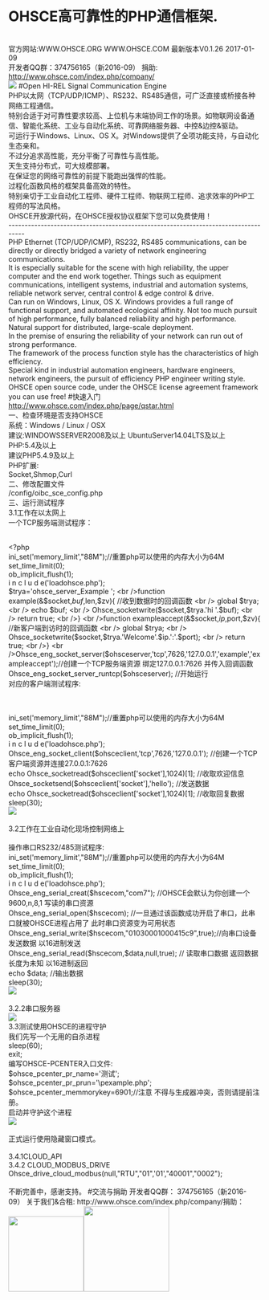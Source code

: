# OHSCE高可靠性的PHP通信框架.
<BR />官方网站:WWW.OHSCE.ORG WWW.OHSCE.COM 最新版本V0.1.26 2017-01-09
<br />开发者QQ群：374756165（新2016-09） 捐助: http://www.ohsce.com/index.php/company/
<br /><img src="http://www.ohsce.com/data/upload/201611/f_d4f69a0cecf5298f56449166d0fe43c3.png"></img>
#Open HI-REL Signal Communication Engine
<br />PHP以太网（TCP/UDP/ICMP）、RS232、RS485通信，可广泛直接或桥接各种网络工程通信。
<br />特别合适于对可靠性要求较高、上位机与末端协同工作的场景。如物联网设备通信、智能化系统、工业与自动化系统、可靠网络服务器、中控&边控&驱动。
<br />可运行于Windows、Linux、OS X。对Windows提供了全项功能支持，与自动化生态亲和。
<br />不过分追求高性能，充分平衡了可靠性与高性能。
<br />天生支持分布式，可大规模部署。
<br />在保证您的网络可靠性的前提下能跑出强悍的性能。
<br />过程化函数风格的框架具备高效的特性。
<br />特别亲切于工业自动化工程师、硬件工程师、物联网工程师、追求效率的PHP工程师的写法风格。
<br />OHSCE开放源代码，在OHSCE授权协议框架下您可以免费使用！
<br />-----------------------------------------------------------------------------------
<br />PHP Ethernet (TCP/UDP/ICMP), RS232, RS485 communications, can be directly or directly bridged a variety of network engineering communications.
<br />It is especially suitable for the scene with high reliability, the upper computer and the end work together. Things such as equipment communications, intelligent systems, industrial and automation systems, reliable network server, central control & edge control & drive.
<br />Can run on Windows, Linux, OS X. Windows provides a full range of functional support, and automated ecological affinity.
Not too much pursuit of high performance, fully balanced reliability and high performance.
<br />Natural support for distributed, large-scale deployment.
<br />In the premise of ensuring the reliability of your network can run out of strong performance.
<br />The framework of the process function style has the characteristics of high efficiency.
<br />Special kind in industrial automation engineers, hardware engineers, network engineers, the pursuit of efficiency PHP engineer writing style.
<br />OHSCE open source code, under the OHSCE license agreement framework you can use free!
#快速入门
<br />http://www.ohsce.com/index.php/page/qstar.html
<br />一、检查环境是否支持OHSCE
<br />系统：Windows / Linux / OSX
 <br />         建议:WINDOWSSERVER2008及以上 UbuntuServer14.04LTS及以上
<br />PHP:5.4及以上
<br />          建议PHP5.4.9及以上
<br />PHP扩展:
 <br />          Socket,Shmop,Curl
<br />二、修改配置文件
<br />           /config/oibc_sce_config.php
<br />三、运行测试程序
<br />3.1工作在以太网上
<br />一个TCP服务端测试程序：

<br /><?php
<br />ini_set('memory_limit',"88M");//重置php可以使用的内存大小为64M
<br />set_time_limit(0);
<br />ob_implicit_flush(1);
<br />i n c l u d e('loadohsce.php');
<br />$trya='ohsce_server_Example ';
<br />function example(&$socket,$buf,$len,$zv){  //收到数据时的回调函数
<br />	global $trya;
<br />	echo $buf;
<br />	Ohsce_socketwrite($socket,$trya.'hi '.$buf);
<br />	return true;
<br />}
<br />function exampleaccept(&$socket,$ip,$port,$zv){  //新客户端到访时的回调函数
<br />	global $trya;
<br />	Ohsce_socketwrite($socket,$trya.'Welcome'.$ip.':'.$port);
<br />	return true;
<br />}
<br />Ohsce_eng_socket_server($ohsceserver,'tcp',7626,'127.0.0.1','example','exampleaccept');//创建一个TCP服务端资源 绑定127.0.0.1:7626 并传入回调函数
<br />Ohsce_eng_socket_server_runtcp($ohsceserver); //开始运行
<br />对应的客户端测试程序:

<br />
<br /><?php
<br />ini_set('memory_limit',"88M");//重置php可以使用的内存大小为64M
<br />set_time_limit(0);
<br />ob_implicit_flush(1);
<br />i n c l u d e('loadohsce.php');
<br />Ohsce_eng_socket_client($ohsceclient,'tcp',7626,'127.0.0.1'); //创建一个TCP客户端资源并连接27.0.0.1:7626
<br />echo Ohsce_socketread($ohsceclient['socket'],1024)[1]; //收取欢迎信息
<br />Ohsce_socketsend($ohsceclient['socket'],'hello');  //发送数据
<br />echo Ohsce_socketread($ohsceclient['socket'],1024)[1]; //收取回复数据
<br />sleep(30);
<br /><img src="http://www.ohsce.org/data/upload/201609/f_6a0f512daf19100c1ca24f040b5d53a0.gif"></img>
<br />
<br />3.2工作在工业自动化现场控制网络上
<br />
<br />操作串口RS232/485测试程序:
<br /><?php
<br />ini_set('memory_limit',"88M");//重置php可以使用的内存大小为64M
<br />set_time_limit(0);
<br />ob_implicit_flush(1);
<br />i n c l u d e('loadohsce.php');
<br />Ohsce_eng_serial_creat($hscecom,"com7"); //OHSCE会默认为你创建一个 9600,n,8,1 写读的串口资源
<br />Ohsce_eng_serial_open($hscecom); //一旦通过该函数成功开启了串口，此串口就被OHSCE进程占用了 此时串口资源变为可用状态
<br />Ohsce_eng_serial_write($hscecom,"01030001000415c9",true);//向串口设备发送数据 以16进制发送
<br />Ohsce_eng_serial_read($hscecom,$data,null,true); // 读取串口数据 返回数据长度为未知 以16进制返回
<br />echo $data; //输出数据
<br />sleep(30);
<br /><img src="http://www.ohsce.org/data/upload/201609/f_8f57eaa803acc6b137a5dcacf47a4995.gif"></img>
<br />
<br />3.2.2串口服务器
<br /><img src="http://www.ohsce.org/img/COMSERVER.gif"></i>
<br />3.3测试使用OHSCE的进程守护
<br />我们先写一个无用的自杀进程
<br /><?php
<br />sleep(60);
<br />exit;
<br />编写OHSCE-PCENTER入口文件:
<br /><?php
<br />$ohsce_pcenter_pr_name='测试';
<br />$ohsce_pcenter_pr_prun='\pexample.php';
<br />$ohsce_pcenter_memmorykey=6901;//注意 不得与生成器冲突，否则请提前注册。
<br />启动并守护这个进程
<br /><img src="http://www.ohsce.org/data/upload/201609/f_fb79fdc57845fe95cfa6a6812a471483.gif"></img>
<br />
<br />正式运行使用隐藏窗口模式。
<br />
<br />3.4.1CLOUD_API
<br />3.4.2 CLOUD_MODBUS_DRIVE
<BR />Ohsce_drive_cloud_modbus(null,"RTU","01",'01',"40001","0002");
<br />
<br />不断完善中，感谢支持。
#交流与捐助
开发者QQ群：
374756165（新2016-09）
关于我们&合租:
http://www.ohsce.com/index.php/company/捐助：
<br /><img src="http://www.ohsce.com/data/upload/201609/f_435f9ddd005975f43d6cd2559a63e138.jpg" height="150px" width="150px"><img src="http://www.ohsce.com/data/upload/201609/f_5c89175114fe61466ad853795ee2c9cb.png" height="170px" width="170px"></img>

